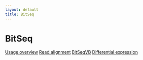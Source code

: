 ```yaml
---
layout: default
title: BitSeq
---
```


# BitSeq

[Usage overview](http://bitseq.github.io/howto/index)
[Read alignment](http://bitseq.github.io/howto/alignment)
[BitSeqVB](http://bitseq.github.io/howto/variationalBayes)
[Differential expression](http://bitseq.github.io/howto/stage2)
